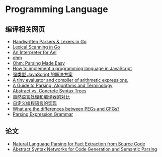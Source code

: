 # Programming Language
## 编译相关网页
* [Handwritten Parsers & Lexers in Go](https://blog.gopheracademy.com/advent-2014/parsers-lexers/)
* [Lexical Scanning in Go](https://talks.golang.org/2011/lex.slide#1)
* [An Interpreter for Ael](http://cs.lmu.edu/~ray/notes/aelinterpreter/)
* [ohm](https://github.com/harc/ohm)
* [Ohm: Parsing Made Easy](https://nextjournal.com/dubroy/ohm-parsing-made-easy)
* [How to implement a programming language in JavaScript](http://lisperator.net/pltut/)
* [强类型 JavaScript 的解决方案](http://www.ruanyifeng.com/blog/2015/02/strong-typing-javascript.html)
* [A tiny evaluator and compiler of arithmetic expressions.](https://github.com/mgechev/tiny-compiler)
* [A Guide to Parsing: Algorithms and Terminology](https://tomassetti.me/guide-parsing-algorithms-terminology/)
* [Abstract vs. Concrete Syntax Trees](https://eli.thegreenplace.net/2009/02/16/abstract-vs-concrete-syntax-trees/)
* [自然语言处理和编译器的对比](https://www.cnblogs.com/auroratony/p/6078930.html)
* [自定义编程语言的实现](https://www.jianshu.com/p/6a2f4ae4e099)
* [What are the differences between PEGs and CFGs?
](https://stackoverflow.com/questions/5501074/what-are-the-differences-between-pegs-and-cfgs)
* [Parsing Expression Grammar](https://en.wikipedia.org/wiki/Parsing_expression_grammar)
## 论文
* [Natural Language Parsing for Fact Extraction from Source Code](https://pdfs.semanticscholar.org/22f2/3c869093cb78f22356b797a5726b3a0ee80a.pdf)
* [Abstract Syntax Networks for Code Generation and Semantic Parsing](http://nlp.cs.berkeley.edu/pubs/Rabinovich-Stern-Klein_2017_AbstractSyntaxNetworks_paper.pdf)
